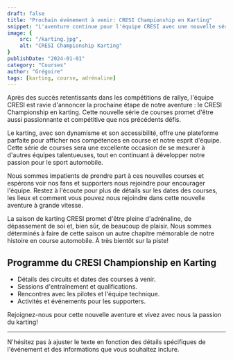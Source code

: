 ```yaml
---
draft: false
title: "Prochain événement à venir: CRESI Championship en Karting"
snippet: "L'aventure continue pour l'équipe CRESI avec une nouvelle série de courses passionnantes en karting. Rejoignez-nous pour cette nouvelle aventure à grande vitesse!"
image: {
    src: "/karting.jpg",
    alt: "CRESI Championship Karting"
}
publishDate: "2024-01-01"
category: "Courses"
author: "Grégoire"
tags: [karting, course, adrénaline]
---
```


Après des succès retentissants dans les compétitions de rallye, l'équipe CRESI est ravie d'annoncer la prochaine étape de notre aventure : le CRESI Championship en karting. Cette nouvelle série de courses promet d'être aussi passionnante et compétitive que nos précédents défis.

Le karting, avec son dynamisme et son accessibilité, offre une plateforme parfaite pour afficher nos compétences en course et notre esprit d'équipe. Cette série de courses sera une excellente occasion de se mesurer à d'autres équipes talentueuses, tout en continuant à développer notre passion pour le sport automobile.

Nous sommes impatients de prendre part à ces nouvelles courses et espérons voir nos fans et supporters nous rejoindre pour encourager l'équipe. Restez à l'écoute pour plus de détails sur les dates des courses, les lieux et comment vous pouvez nous rejoindre dans cette nouvelle aventure à grande vitesse.

La saison de karting CRESI promet d'être pleine d'adrénaline, de dépassement de soi et, bien sûr, de beaucoup de plaisir. Nous sommes déterminés à faire de cette saison un autre chapitre mémorable de notre histoire en course automobile. À très bientôt sur la piste!

## Programme du CRESI Championship en Karting

- Détails des circuits et dates des courses à venir.
- Sessions d'entraînement et qualifications.
- Rencontres avec les pilotes et l'équipe technique.
- Activités et événements pour les supporters.

Rejoignez-nous pour cette nouvelle aventure et vivez avec nous la passion du karting!

---

N'hésitez pas à ajuster le texte en fonction des détails spécifiques de l'événement et des informations que vous souhaitez inclure.
